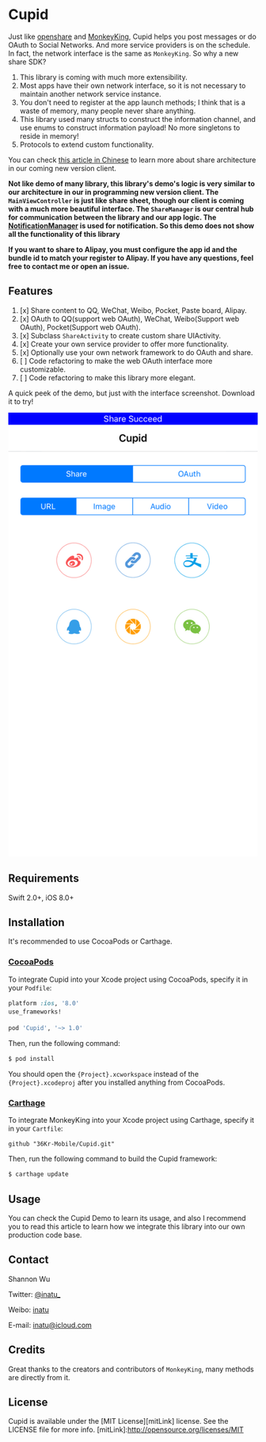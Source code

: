 # Cupid

Just like [openshare](https://github.com/100apps/openshare) and [MonkeyKing](https://github.com/nixzhu/MonkeyKing.git), Cupid helps you post messages or do OAuth to Social Networks. And more service providers is on the schedule. In fact, the network interface is the same as `MonkeyKing`. So why a new share SDK?

1. This library is coming with much more extensibility.
2. Most apps have their own network interface, so it is not necessary to maintain another network service instance.
3. You don't need to register at the app launch methods; I think that is a waste of memory, many people never share anything.
4. This library used many structs to construct the information channel, and use enums to construct information payload! No more singletons to reside in memory!
5. Protocols to extend custom functionality.

You can check [this article in Chinese]() to learn more about share architecture in our coming new version client.

**Not like demo of many library, this library's demo's logic is very similar to our architecture in our in programming new version client. The `MainViewController` is just like share sheet, though our client is coming with a much more beautiful interface. The `ShareManager` is our central hub for communication between the library and our app logic. The [NotificationManager](https://github.com/36Kr-Mobile/StatusBarNotificationCenter) is used for notification. So this demo does not show all the functionality of this library**

**If you want to share to Alipay, you must configure the app id and the bundle id to match your register to Alipay. If you have any questions, feel free to contact me or open an issue.**

## Features
1. [x] Share content to QQ, WeChat, Weibo, Pocket, Paste board, Alipay.
2. [x] OAuth to QQ(support web OAuth), WeChat, Weibo(Support web OAuth), Pocket(Support web OAuth).
3. [x] Subclass `ShareActivity` to create custom share UIActivity.
4. [x] Create your own service provider to offer more functionality.
5. [x] Optionally use your own network framework to do OAuth and share.
6. [ ] Code refactoring to make the web OAuth interface more customizable.
7. [ ] Code refactoring to make this library more elegant.

A quick peek of the demo, but just with the interface screenshot. Download it to try!

![screenshot](screenshots/animated.gif)


## Requirements

Swift 2.0+, iOS 8.0+

## Installation

It's recommended to use CocoaPods or Carthage.

### [CocoaPods](http://cocoapods.org)

To integrate Cupid into your Xcode project using CocoaPods, specify it in your `Podfile`:

```ruby
platform :ios, '8.0'
use_frameworks!

pod 'Cupid', '~> 1.0'
```

Then, run the following command:

```bash
$ pod install
```

You should open the `{Project}.xcworkspace` instead of the `{Project}.xcodeproj` after you installed anything from CocoaPods.

### [Carthage](https://github.com/Carthage/Carthage)

To integrate MonkeyKing into your Xcode project using Carthage, specify it in your `Cartfile`:

```ogdl
github "36Kr-Mobile/Cupid.git"
```

Then, run the following command to build the Cupid framework:

```bash
$ carthage update
```

## Usage

You can check the Cupid Demo to learn its usage, and also I recommend you to read this article to learn how we integrate this library into our own production code base.

## Contact

Shannon Wu

Twitter: [@inatu_](https://twitter.com/inatu_)

Weibo: [inatu](http://weibo.com/igenuis/profile?rightmod=1&wvr=6&mod=personinfo)

E-mail: [inatu@icloud.com](mailto:inatu@icloud.com)

## Credits

Great thanks to the creators and contributors of `MonkeyKing`, many methods are directly from it.

## License

Cupid is available under the [MIT License][mitLink] license. See the LICENSE file for more info.
[mitLink]:http://opensource.org/licenses/MIT
